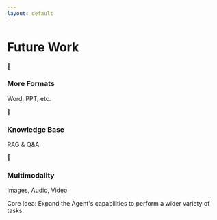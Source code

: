 ```yaml
---
layout: default
---
```


# Future Work

<div class="mt-16 grid grid-cols-1 md:grid-cols-3 gap-8">
  <div class="p-6 bg-blue-50 rounded-lg text-center">
    <div class="text-4xl mb-4">📄</div>
    <h3 class="text-xl font-semibold mb-2">More Formats</h3>
    <p class="text-gray-600">Word, PPT, etc.</p>
  </div>
  
  <div class="p-6 bg-green-50 rounded-lg text-center">
    <div class="text-4xl mb-4">🧠</div>
    <h3 class="text-xl font-semibold mb-2">Knowledge Base</h3>
    <p class="text-gray-600">RAG & Q&A</p>
  </div>
  
  <div class="p-6 bg-purple-50 rounded-lg text-center">
    <div class="text-4xl mb-4">🎨</div>
    <h3 class="text-xl font-semibold mb-2">Multimodality</h3>
    <p class="text-gray-600">Images, Audio, Video</p>
  </div>
</div>

<div class="mt-12 text-center p-4 bg-gray-100 rounded-lg">
  <p class="text-2xl font-medium">
    Core Idea: Expand the Agent's capabilities to perform a wider variety of tasks.
  </p>
</div>